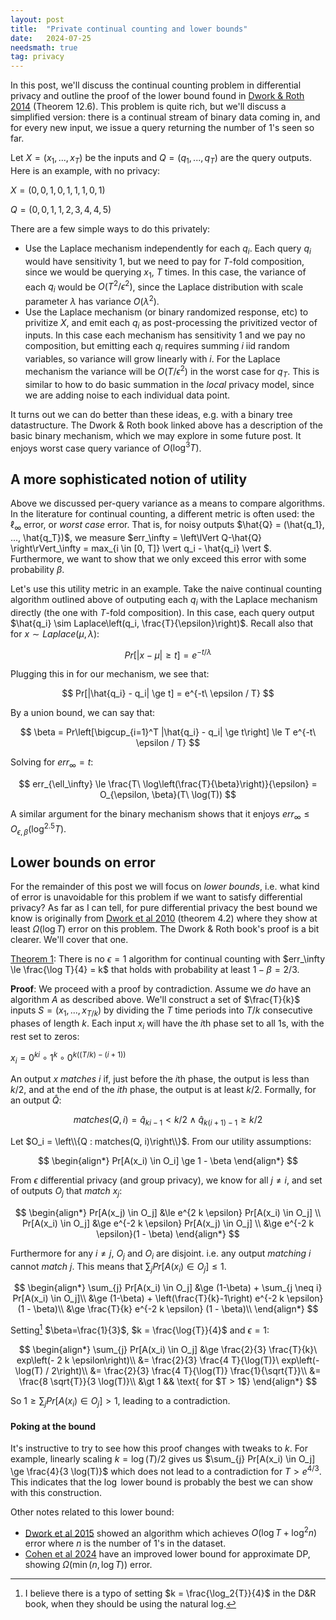 ```yaml
---
layout: post
title:  "Private continual counting and lower bounds"
date:   2024-07-25
needsmath: true
tag: privacy
---
```


In this post, we'll discuss the continual counting problem in differential privacy and outline the proof of the
lower bound found in [Dwork & Roth 2014](https://www.cis.upenn.edu/~aaroth/Papers/privacybook.pdf) (Theorem 12.6).
This problem is quite rich, but we'll discuss a simplified version: there is a continual stream of binary data
coming in, and for every new input, we issue a query returning the number of 1's seen so far.

Let $X = (x_1, ... , x_T)$ be the inputs and $Q = (q_1, ... , q_T)$ are the query outputs.
Here is an example, with no privacy:

$X = (0, 0, 1, 0, 1, 1, 1, 0 ,1)$

$Q = (0, 0, 1, 1, 2, 3, 4, 4, 5)$

There are a few simple ways to do this privately:

- Use the Laplace mechanism independently for each $q_i$. Each query $q_i$ would have sensitivity 1, but we need to pay for
    $T$-fold composition, since we would be querying $x_1$, $T$ times. In this case, the variance of each $q_i$ would be
    $O(T^2 / \epsilon^2)$, since the Laplace distribution with scale parameter $\lambda$ has variance $O(\lambda^2)$.
- Use the Laplace mechanism (or binary randomized response, etc) to privitize $X$, and emit each $q_i$ as post-processing the privitized
    vector of inputs. In this case each mechanism has sensitivity 1 and we pay no composition, but emitting each $q_i$
    requires summing $i$ iid random variables, so variance will grow linearly with $i$. For the Laplace mechanism the
    variance will be $O(T / \epsilon^2)$ in the worst case for $q_T$. This is similar to how to do basic summation
    in the _local_ privacy model, since we are adding noise to each individual data point.

It turns out we can do better than these ideas, e.g. with a binary tree datastructure.
The Dwork & Roth book linked above has a description of the basic binary mechanism, which we may
explore in some future post. It enjoys worst case query variance of $O(\log^3 T)$.

## A more sophisticated notion of utility

Above we discussed per-query variance as a means to compare algorithms. In the literature for continual counting,
a different metric is often used: the $\ell_\infty$ error, or _worst case_ error. That is, for noisy outputs
$\hat{Q} = (\hat{q_1}, ..., \hat{q_T})$, we measure
$err_\infty = \left\lVert Q-\hat{Q} \right\rVert_\infty = max_{i \in [0, T]} \vert q_i - \hat{q_i} \vert $. Furthermore, we
want to show that we only exceed this error with some probability $\beta$.

Let's use this utility metric in an example. Take the naive continual counting algorithm outlined above of
outputing each $q_i$ with the Laplace mechanism directly (the one with $T$-fold composition). In this case,
each query output $\hat{q_i} \sim Laplace\left(q_i, \frac{T}{\epsilon}\right)$. Recall also that for $x \sim Laplace(\mu, \lambda)$:

$$
Pr[|x - \mu| \ge t] = e^{-t / \lambda}
$$

Plugging this in for our mechanism, we see that:

$$
Pr[|\hat{q_i} - q_i| \ge t] = e^{-t\ \epsilon / T}
$$

By a union bound, we can say that:

$$
\beta = Pr\left[\bigcup_{i=1}^T |\hat{q_i} - q_i| \ge t\right] \le T e^{-t\ \epsilon / T}
$$

Solving for $err_\infty = t$:

$$
err_{\ell_\infty} \le \frac{T\ \log\left(\frac{T}{\beta}\right)}{\epsilon} = O_{\epsilon, \beta}(T\ \log(T))
$$

A similar argument for the binary mechanism shows that it enjoys $err_\infty \le O_{\epsilon, \beta}(\log^{2.5} T)$.

## Lower bounds on error

For the remainder of this post we will focus on _lower bounds_, i.e. what kind of error is unavoidable
for this problem if we want to satisfy differential privacy? As far as I can tell, for pure differential
privacy the best bound we know is originally from
[Dwork et al 2010](https://guyrothblum.wordpress.com/wp-content/uploads/2014/11/dnpr10.pdf)
(theorem 4.2) where they show at least $\Omega(\log{T})$ error on this problem.
The Dwork & Roth book's proof is a bit clearer. We'll cover that one.

<a id="thm1" href="#thm1">Theorem 1</a>: There is no $\epsilon=1$ algorithm for continual counting
with $err_\infty \le \frac{\log T}{4} = k$ that holds with probability at least $1 - \beta = 2/3$.

**Proof**: We proceed with a proof by contradiction. Assume we _do_ have an algorithm $A$ as described above.
We'll construct a set of $\frac{T}{k}$ inputs $S = (x_1, ... , x_{T/k})$ by dividing the $T$ time periods into $T/k$ consecutive phases of length $k$. Each input $x_i$ will have the $i$th phase set to all 1s, with the rest set to zeros:

$x_i = 0^{k i} \circ 1^k \circ 0^{k ((T/k) - (i + 1))}$

An output $x$ _matches_ $i$ if, just before the $i$th phase, the output is less than $k/2$,
and at the end of the $ith$ phase, the output is at least $k/2$. Formally, for an output $\hat{Q}$:

$$
matches(Q, i) = \hat{q}_{k i - 1} \lt k/2 \land \hat{q}_{k (i + 1) - 1} \ge k/2
$$

Let $O_i = \left\\{Q : matches(Q, i)\right\\}$. From our utility assumptions:

$$
\begin{align*}
Pr[A(x_i) \in O_i] \ge 1 - \beta
\end{align*}
$$

From $\epsilon$ differential privacy (and group privacy), we know for all $j \neq i$, and set of outputs $O_j$ that _match_ $x_j$:

$$
\begin{align*}
Pr[A(x_j) \in O_j] &\le e^{2 k \epsilon} Pr[A(x_i) \in O_j] \\
Pr[A(x_i) \in O_j] &\ge e^{-2 k \epsilon} Pr[A(x_j) \in O_j] \\
&\ge e^{-2 k \epsilon}(1 - \beta)
\end{align*}
$$

Furthermore for any $i \neq j$, $O_j$ and $O_i$ are disjoint. i.e. any output _matching_ $i$ cannot _match_ $j$. This means that $\sum_{j} Pr[A(x_i) \in O_j] \le 1$.

$$
\begin{align*}
\sum_{j} Pr[A(x_i) \in O_j] &\ge (1-\beta) + \sum_{j \neq i} Pr[A(x_i) \in O_j]\\
&\ge (1-\beta) + \left(\frac{T}{k}-1\right) e^{-2 k \epsilon} (1 - \beta)\\
&\ge \frac{T}{k} e^{-2 k \epsilon} (1 - \beta)\\
\end{align*}
$$

Setting[^1] $\beta=\frac{1}{3}$, $k = \frac{\log{T}}{4}$ and $\epsilon = 1$:

$$
\begin{align*}
\sum_{j} Pr[A(x_i) \in O_j] &\ge \frac{2}{3} \frac{T}{k}\ exp\left(- 2 k \epsilon\right)\\
&= \frac{2}{3} \frac{4 T}{\log(T)}\ exp\left(- \log(T) / 2\right)\\
&= \frac{2}{3} \frac{4 T}{\log(T)} \frac{1}{\sqrt{T}}\\
&= \frac{8 \sqrt{T}}{3 \log(T)}\\
&\gt 1 && \text{ for $T > 1$}
\end{align*}
$$

So $1 \ge \sum_{j} Pr[A(x_i) \in O_j] \gt 1$, leading to a contradiction.

#### Poking at the bound

It's instructive to try to see how this proof changes with tweaks to $k$. For example,
linearly scaling $k = \log(T) / 2$ gives us 
$\sum_{j} Pr[A(x_i) \in O_j] \ge \frac{4}{3 \log(T)}$ which does not lead to a contradiction for $T>e^{4/3}$.
This indicates that the $\log$ lower bound is probably the best we can show with
this construction.

Other notes related to this lower bound:
- [Dwork et al 2015](https://www.iacr.org/archive/asiacrypt2015/94520352/94520352.pdf) showed an algorithm
    which achieves $O(\log{T} + \log^2{n})$ error where $n$ is the number of 1's in the dataset.
- [Cohen et al 2024](https://arxiv.org/pdf/2403.00028) have an improved lower bound for approximate DP, showing $\Omega(\min(n, \log{T}))$ error. 

[^1]: I believe there is a typo of setting $k = \frac{\log_2{T}}{4}$ in the D&R book, when they
    should be using the natural log.